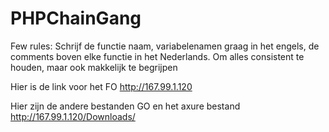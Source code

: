 # PHPChainGang

Few rules:
Schrijf de functie naam, variabelenamen graag in het engels, de comments boven elke functie in het Nederlands.
Om alles consistent te houden, maar ook makkelijk te begrijpen

Hier is de link voor het FO
http://167.99.1.120


Hier zijn de andere bestanden GO en het axure bestand
http://167.99.1.120/Downloads/
